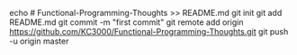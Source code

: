 echo # Functional-Programming-Thoughts >> README.md
git init
git add README.md
git commit -m "first commit"
git remote add origin https://github.com/KC3000/Functional-Programming-Thoughts.git
git push -u origin master
